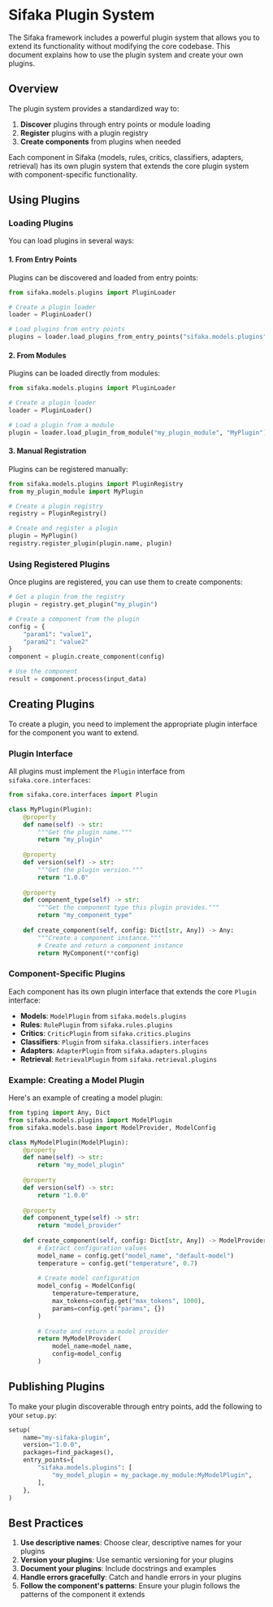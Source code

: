 # Sifaka Plugin System

The Sifaka framework includes a powerful plugin system that allows you to extend its functionality without modifying the core codebase. This document explains how to use the plugin system and create your own plugins.

## Overview

The plugin system provides a standardized way to:

1. **Discover** plugins through entry points or module loading
2. **Register** plugins with a plugin registry
3. **Create components** from plugins when needed

Each component in Sifaka (models, rules, critics, classifiers, adapters, retrieval) has its own plugin system that extends the core plugin system with component-specific functionality.

## Using Plugins

### Loading Plugins

You can load plugins in several ways:

#### 1. From Entry Points

Plugins can be discovered and loaded from entry points:

```python
from sifaka.models.plugins import PluginLoader

# Create a plugin loader
loader = PluginLoader()

# Load plugins from entry points
plugins = loader.load_plugins_from_entry_points("sifaka.models.plugins")
```

#### 2. From Modules

Plugins can be loaded directly from modules:

```python
from sifaka.models.plugins import PluginLoader

# Create a plugin loader
loader = PluginLoader()

# Load a plugin from a module
plugin = loader.load_plugin_from_module("my_plugin_module", "MyPlugin")
```

#### 3. Manual Registration

Plugins can be registered manually:

```python
from sifaka.models.plugins import PluginRegistry
from my_plugin_module import MyPlugin

# Create a plugin registry
registry = PluginRegistry()

# Create and register a plugin
plugin = MyPlugin()
registry.register_plugin(plugin.name, plugin)
```

### Using Registered Plugins

Once plugins are registered, you can use them to create components:

```python
# Get a plugin from the registry
plugin = registry.get_plugin("my_plugin")

# Create a component from the plugin
config = {
    "param1": "value1",
    "param2": "value2"
}
component = plugin.create_component(config)

# Use the component
result = component.process(input_data)
```

## Creating Plugins

To create a plugin, you need to implement the appropriate plugin interface for the component you want to extend.

### Plugin Interface

All plugins must implement the `Plugin` interface from `sifaka.core.interfaces`:

```python
from sifaka.core.interfaces import Plugin

class MyPlugin(Plugin):
    @property
    def name(self) -> str:
        """Get the plugin name."""
        return "my_plugin"
    
    @property
    def version(self) -> str:
        """Get the plugin version."""
        return "1.0.0"
    
    @property
    def component_type(self) -> str:
        """Get the component type this plugin provides."""
        return "my_component_type"
    
    def create_component(self, config: Dict[str, Any]) -> Any:
        """Create a component instance."""
        # Create and return a component instance
        return MyComponent(**config)
```

### Component-Specific Plugins

Each component has its own plugin interface that extends the core `Plugin` interface:

- **Models**: `ModelPlugin` from `sifaka.models.plugins`
- **Rules**: `RulePlugin` from `sifaka.rules.plugins`
- **Critics**: `CriticPlugin` from `sifaka.critics.plugins`
- **Classifiers**: `Plugin` from `sifaka.classifiers.interfaces`
- **Adapters**: `AdapterPlugin` from `sifaka.adapters.plugins`
- **Retrieval**: `RetrievalPlugin` from `sifaka.retrieval.plugins`

### Example: Creating a Model Plugin

Here's an example of creating a model plugin:

```python
from typing import Any, Dict
from sifaka.models.plugins import ModelPlugin
from sifaka.models.base import ModelProvider, ModelConfig

class MyModelPlugin(ModelPlugin):
    @property
    def name(self) -> str:
        return "my_model_plugin"
    
    @property
    def version(self) -> str:
        return "1.0.0"
    
    @property
    def component_type(self) -> str:
        return "model_provider"
    
    def create_component(self, config: Dict[str, Any]) -> ModelProvider:
        # Extract configuration values
        model_name = config.get("model_name", "default-model")
        temperature = config.get("temperature", 0.7)
        
        # Create model configuration
        model_config = ModelConfig(
            temperature=temperature,
            max_tokens=config.get("max_tokens", 1000),
            params=config.get("params", {})
        )
        
        # Create and return a model provider
        return MyModelProvider(
            model_name=model_name,
            config=model_config
        )
```

## Publishing Plugins

To make your plugin discoverable through entry points, add the following to your `setup.py`:

```python
setup(
    name="my-sifaka-plugin",
    version="1.0.0",
    packages=find_packages(),
    entry_points={
        "sifaka.models.plugins": [
            "my_model_plugin = my_package.my_module:MyModelPlugin",
        ],
    },
)
```

## Best Practices

1. **Use descriptive names**: Choose clear, descriptive names for your plugins
2. **Version your plugins**: Use semantic versioning for your plugins
3. **Document your plugins**: Include docstrings and examples
4. **Handle errors gracefully**: Catch and handle errors in your plugins
5. **Follow the component's patterns**: Ensure your plugin follows the patterns of the component it extends
